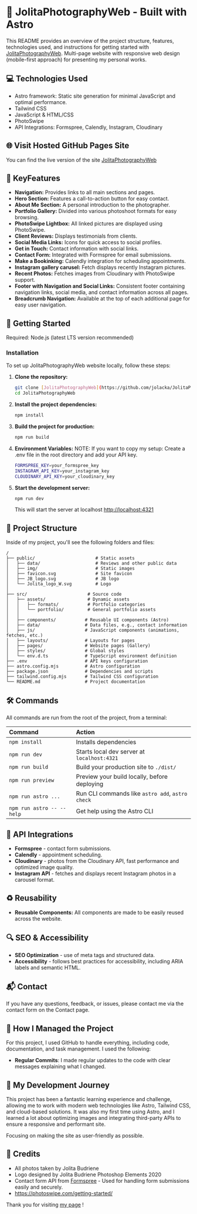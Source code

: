 # 📸 JolitaPhotographyWeb - Built with Astro

This README provides an overview of the project structure, features, technologies used, and instructions for getting started with [JolitaPhotographyWeb](https://jolacka.github.io/JolitaPhotographyWeb/). Multi-page website with responsive web design (mobile-first approach) for presenting my personal works.

## 💻 Technologies Used

- Astro framework: Static site generation for minimal JavaScript and optimal performance.
- Tailwind CSS
- JavaScript & HTML/CSS
- PhotoSwipe
- API Integrations: Formspree, Calendly, Instagram, Cloudinary
  
## 🌐 Visit Hosted GitHub Pages Site

You can find the live version of the site [JolitaPhotographyWeb](https://jolacka.github.io/JolitaPhotographyWeb/)

## 🌟 KeyFeatures

- **Navigation:** Provides links to all main sections and pages.
- **Hero Section:** Features a call-to-action button for easy contact.
- **About Me Section:** A personal introduction to the photographer.
- **Portfolio Gallery:** Divided into various photoshoot formats for easy browsing.
- **PhotoSwipe Lightbox:** All linked pictures are displayed using PhotoSwipe.
- **Client Reviews:** Displays testimonials from clients.
- **Social Media Links:** Icons for quick access to social profiles.
- **Get in Touch:** Contact information with social links.
- **Contact Form:** Integrated with Formspree for email submissions.
- **Make a Bookinking:** Calendly integration for scheduling appointments.
- **Instagram gallery carusel:** Fetch displays recently Instagram pictures.
- **Recent Photos:** Fetches images from Cloudinary with PhotoSwipe support.
- **Footer with Navigation and Social Links:** Consistent footer containing navigation links, social media, and contact information across all pages.
- **Breadcrumb Navigation:** Available at the top of each additional page for easy user navigation.


## 🚀 Getting Started

Required: Node.js (latest LTS version recommended)

### Installation

To set up JolitaPhotographyWeb website locally, follow these steps:

1. **Clone the repository:**

   ```bash
   git clone [JolitaPhotographyWeb](https://github.com/jolacka/JolitaPhotographyWeb.git)
   cd JolitaPhotographyWeb

2. **Install the project dependencies:**

   ```bash
   npm install
   ```

3. **Build the project for production:**

   ```bash
   npm run build
   ```
   
4. **Environment Variables:** 
NOTE: If you want to copy my setup: Create a .env file in the root directory and add your API key.
   
   ```bash
   FORMSPREE_KEY=your_formspree_key
   INSTAGRAM_API_KEY=your_instagram_key
   CLOUDINARY_API_KEY=your_cloudinary_key
   ```

5. **Start the development server:**

   ```bash
   npm run dev
   ```

   This will start the server at localhost [http://localhost:4321](http://localhost:4321/JolitaPhotographyWeb/)

## 📁 Project Structure

Inside of my project, you'll see the following folders and files:

```text
/
├── public/                       # Static assets
│   ├── data/                     # Reviews and other public data
│   ├── img/                      # Static images
│   ├── favicon.svg               # Site favicon
│   ├── JB_logo.svg               # JB logo
│   └── Jolita_logo_W.svg         # Logo
│
├── src/                       # Source code
│   ├── assets/                # Dynamic assets
│   │   ├── formats/           # Portfolio categories
│   │   └── portfolio/         # General portfolio assets     
│   │
│   ├── components/           # Reusable UI components (Astro)
│   ├── data/                 # Data files, e.g., contact information
│   ├── js/                   # JavaScript components (animations, fetches, etc.)
│   ├── layouts/              # Layouts for pages
│   ├── pages/                # Website pages (Gallery)
│   ├── styles/               # Global styles
│   └── env.d.ts              # TypeScript environment definition
├── .env                      # API keys configuration
├── astro.config.mjs          # Astro configuration
├── package.json              # Dependencies and scripts
├── tailwind.config.mjs       # Tailwind CSS configuration
└── README.md                 # Project documentation

```
## 🛠️ Commands

All commands are run from the root of the project, from a terminal:

| Command                   | Action                                           |
| :------------------------ | :----------------------------------------------- |
| `npm install`             | Installs dependencies                            |
| `npm run dev`             | Starts local dev server at `localhost:4321`      |
| `npm run build`           | Build your production site to `./dist/`          |
| `npm run preview`         | Preview your build locally, before deploying     |
| `npm run astro ...`       | Run CLI commands like `astro add`, `astro check` |
| `npm run astro -- --help` | Get help using the Astro CLI                     |

## 🔌 API Integrations

- **Formspree** - contact form submissions.
- **Calendly** - appointment scheduling.
- **Cloudinary** - photos from the Cloudinary API, fast performance and optimized image quality.
- **Instagram API** - fetches and displays recent Instagram photos in a carousel format.

## ♻️ Reusability

- **Reusable Components:** All components are made to be easily reused across the website.

## 🔍 SEO & Accessibility

- **SEO Optimization** - use of meta tags and structured data.
- **Accessibility** - follows best practices for accessibility, including ARIA labels and semantic HTML.

## 📬 Contact

If you have any questions, feedback, or issues, please contact me via the contact form on the Contact page.

## 📝 How I Managed the Project

For this project, I used GitHub to handle everything, including code, documentation, and task management. I used the following:

- **Regular Commits**: I made regular updates to the code with clear messages explaining what I changed.
  
## 👀 My Development Journey

This project has been a fantastic learning experience and challenge, allowing me to work with modern web technologies like Astro, Tailwind CSS, and cloud-based solutions. It was also my first time using Astro, and I learned a lot about optimizing images and integrating third-party APIs to ensure a responsive and performant site.

Focusing on making the site as user-friendly as possible.

## 📌 Credits

- All photos taken by Jolita Budriene
- Logo designed by Jolita Budriene Photoshop Elements 2020
- Contact form API from [Formspree](https://formspree.io) - Used for handling form submissions easily and securely.
- https://photoswipe.com/getting-started/

Thank you for visiting [my page](https://jolacka.github.io/JolitaPhotographyWeb/) !
